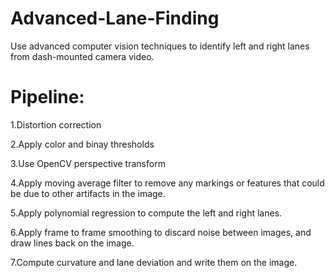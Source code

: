 # Advanced-Lane-Finding

Use advanced computer vision techniques to identify left and right lanes from dash-mounted camera video.

# Pipeline:
1.Distortion correction

2.Apply color and binay thresholds

3.Use OpenCV perspective transform

4.Apply moving average filter to remove any markings or features that could be due to other artifacts in the image.

5.Apply polynomial regression to compute the left and right lanes.

6.Apply frame to frame smoothing to discard noise between images, and draw lines back on the image.

7.Compute curvature and lane deviation and write them on the image.

